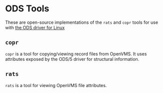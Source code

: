 ODS Tools
=========

These are open-source implementations of the `rats` and `copr` tools for use with
[the ODS driver for Linux](https://github.com/RomanHargrave/linux-ods5)

`copr`
------
`copr` is a tool for copying/viewing record files from OpenVMS. It uses attributes exposed
by the ODS/5 driver for structural information.

`rats`
------
`rats` is a tool for viewing OpenVMS file attributes.
